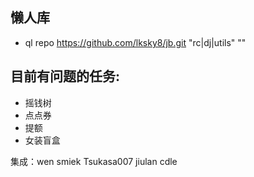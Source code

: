 ## 懒人库
* ql repo https://github.com/lksky8/jb.git "rc|dj|utils" ""

## 目前有问题的任务:
* 摇钱树
* 点点券
* 提额
* 女装盲盒

集成：wen smiek Tsukasa007 jiulan cdle
